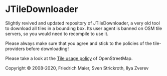 # JTileDownloader

Slightly revived and updated repository of JTileDownloader,
a very old tool to download all tiles in a bounding box.
Its user agent is banned on OSM tile servers, so you would need
to recompile to use it.

Please always make sure that you agree and stick to the policies
of the tile-providers before downloading!

Please take a look at the
[Tile usage policy](https://wiki.openstreetmap.org/index.php/Tile_usage_policy)
of OpenStreetMap.

Copyright © 2008-2020, Friedrich Maier, Sven Strickroth, Ilya Zverev
